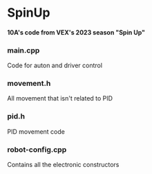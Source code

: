 # SpinUp
#### 10A's code from VEX's 2023 season "Spin Up"

### main.cpp
Code for auton and driver control

### movement.h
All movement that isn't related to PID

### pid.h
PID movement code

### robot-config.cpp
Contains all the electronic constructors
